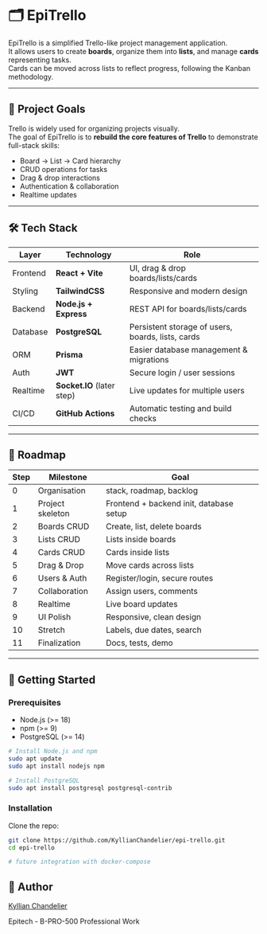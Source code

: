 # 🗂️ EpiTrello

EpiTrello is a simplified Trello-like project management application.  
It allows users to create **boards**, organize them into **lists**, and manage **cards** representing tasks.  
Cards can be moved across lists to reflect progress, following the Kanban methodology.

---

## 🎯 Project Goals
Trello is widely used for organizing projects visually.  
The goal of EpiTrello is to **rebuild the core features of Trello** to demonstrate full-stack skills:
- Board → List → Card hierarchy
- CRUD operations for tasks
- Drag & drop interactions
- Authentication & collaboration
- Realtime updates

---

## 🛠️ Tech Stack

| Layer        | Technology         | Role |
|--------------|--------------------|------|
| Frontend     | **React + Vite**   | UI, drag & drop boards/lists/cards |
| Styling      | **TailwindCSS**    | Responsive and modern design |
| Backend      | **Node.js + Express** | REST API for boards/lists/cards |
| Database     | **PostgreSQL**     | Persistent storage of users, boards, lists, cards |
| ORM          | **Prisma**         | Easier database management & migrations |
| Auth         | **JWT**            | Secure login / user sessions |
| Realtime     | **Socket.IO** (later step) | Live updates for multiple users |
| CI/CD        | **GitHub Actions** | Automatic testing and build checks |

---

## 📅 Roadmap

| Step | Milestone | Goal |
|------|-----------|------|
| 0 | Organisation | stack, roadmap, backlog |
| 1 | Project skeleton | Frontend + backend init, database setup |
| 2 | Boards CRUD | Create, list, delete boards |
| 3 | Lists CRUD | Lists inside boards |
| 4 | Cards CRUD | Cards inside lists |
| 5 | Drag & Drop | Move cards across lists |
| 6 | Users & Auth | Register/login, secure routes |
| 7 | Collaboration | Assign users, comments |
| 8 | Realtime | Live board updates |
| 9 | UI Polish | Responsive, clean design |
| 10 | Stretch | Labels, due dates, search |
| 11 | Finalization | Docs, tests, demo |

---

## 🚀 Getting Started

### Prerequisites
- Node.js (>= 18)  
- npm (>= 9)  
- PostgreSQL (>= 14)

``` bash
# Install Node.js and npm
sudo apt update
sudo apt install nodejs npm

# Install PostgreSQL
sudo apt install postgresql postgresql-contrib
```

### Installation
Clone the repo:
```bash
git clone https://github.com/KyllianChandelier/epi-trello.git
cd epi-trello

# future integration with docker-compose
```
## 👤 Author
[Kyllian Chandelier](https://github.com/KyllianChandelier)

Epitech - B-PRO-500 Professional Work
